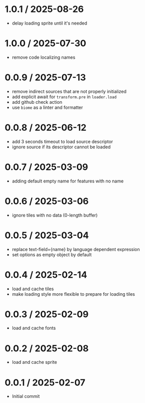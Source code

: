 
1.0.1 / 2025-08-26
==================

 * delay loading sprite until it's needed

1.0.0 / 2025-07-30
==================

 * remove code localizing names

0.0.9 / 2025-07-13
==================

 * remove indirect sources that are not properly initialized
 * add explicit await for `transform.pre` in `loader.load`
 * add github check action
 * use `biome` as a linter and formatter

0.0.8 / 2025-06-12
==================

 * add 3 seconds timeout to load source descriptor
 * ignore source if its descriptor cannot be loaded

0.0.7 / 2025-03-09
==================

 * adding default empty name for features with no name

0.0.6 / 2025-03-06
==================

 * ignore tiles with no data (0-length buffer)

0.0.5 / 2025-03-04
==================

 * replace text-field={name} by language dependent expression
 * set options as empty object by default

0.0.4 / 2025-02-14
==================

 * load and cache tiles
 * make loading style more flexible to prepare for loading tiles

0.0.3 / 2025-02-09
==================

 * load and cache fonts

0.0.2 / 2025-02-08
==================

 * load and cache sprite

0.0.1 / 2025-02-07
==================

 * Initial commit
